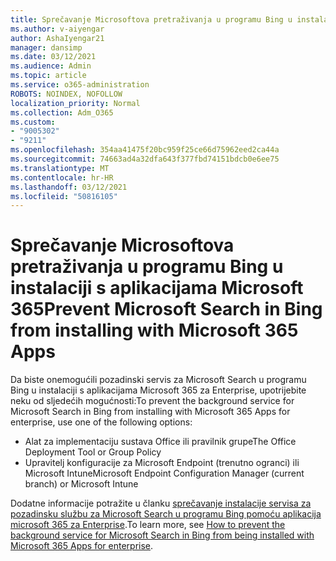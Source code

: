 ```yaml
---
title: Sprečavanje Microsoftova pretraživanja u programu Bing u instalaciji s aplikacijama Microsoft 365
ms.author: v-aiyengar
author: AshaIyengar21
manager: dansimp
ms.date: 03/12/2021
ms.audience: Admin
ms.topic: article
ms.service: o365-administration
ROBOTS: NOINDEX, NOFOLLOW
localization_priority: Normal
ms.collection: Adm_O365
ms.custom:
- "9005302"
- "9211"
ms.openlocfilehash: 354aa41475f20bc959f25ce66d75962eed2ca44a
ms.sourcegitcommit: 74663ad4a32dfa643f377fbd74151bdcb0e6ee75
ms.translationtype: MT
ms.contentlocale: hr-HR
ms.lasthandoff: 03/12/2021
ms.locfileid: "50816105"
---
```

# <a name="prevent-microsoft-search-in-bing-from-installing-with-microsoft-365-apps"></a><span data-ttu-id="a001e-102">Sprečavanje Microsoftova pretraživanja u programu Bing u instalaciji s aplikacijama Microsoft 365</span><span class="sxs-lookup"><span data-stu-id="a001e-102">Prevent Microsoft Search in Bing from installing with Microsoft 365 Apps</span></span>

<span data-ttu-id="a001e-103">Da biste onemogućili pozadinski servis za Microsoft Search u programu Bing u instalaciji s aplikacijama Microsoft 365 za Enterprise, upotrijebite neku od sljedećih mogućnosti:</span><span class="sxs-lookup"><span data-stu-id="a001e-103">To prevent the background service for Microsoft Search in Bing from installing with Microsoft 365 Apps for enterprise, use one of the following options:</span></span>

- <span data-ttu-id="a001e-104">Alat za implementaciju sustava Office ili pravilnik grupe</span><span class="sxs-lookup"><span data-stu-id="a001e-104">The Office Deployment Tool or Group Policy</span></span>
- <span data-ttu-id="a001e-105">Upravitelj konfiguracije za Microsoft Endpoint (trenutno ogranci) ili Microsoft Intune</span><span class="sxs-lookup"><span data-stu-id="a001e-105">Microsoft Endpoint Configuration Manager (current branch) or Microsoft Intune</span></span>

<span data-ttu-id="a001e-106">Dodatne informacije potražite u članku [sprečavanje instalacije servisa za pozadinsku službu za Microsoft Search u programu Bing pomoću aplikacija microsoft 365 za Enterprise](https://go.microsoft.com/fwlink/?linkid=2151946).</span><span class="sxs-lookup"><span data-stu-id="a001e-106">To learn more, see [How to prevent the background service for Microsoft Search in Bing from being installed with Microsoft 365 Apps for enterprise](https://go.microsoft.com/fwlink/?linkid=2151946).</span></span>
